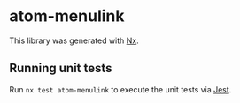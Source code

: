 # atom-menulink

This library was generated with [Nx](https://nx.dev).

## Running unit tests

Run `nx test atom-menulink` to execute the unit tests via [Jest](https://jestjs.io).
